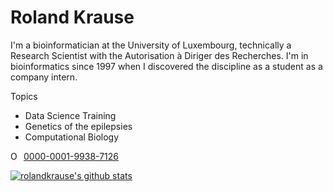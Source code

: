 # Roland Krause

I'm a bioinformatician at the University of Luxembourg, technically a Research Scientist with the Autorisation à Diriger des Recherches. I'm in bioinformatics since 1997 when I discovered the discipline as a student as a company intern. 


Topics
 * Data Science Training 
 * Genetics of the epilepsies
 * Computational Biology


<div itemscope itemtype="https://schema.org/Person"><a itemprop="sameAs" content="https://orcid.org/0000-0001-9938-7126" href="https://orcid.org/0000-0001-9938-7126" target="orcid.widget" rel="me noopener noreferrer" style="vertical-align:top;"><img src="https://orcid.org/sites/default/files/images/orcid_16x16.png" style="width:1em;margin-right:.5em;" alt="ORCID iD icon">0000-0001-9938-7126</a></div>

[![rolandkrause's github stats](https://github-readme-stats.vercel.app/api?username=rolandkrause&show_icons=true)](https://github.com/rolandkrause)
